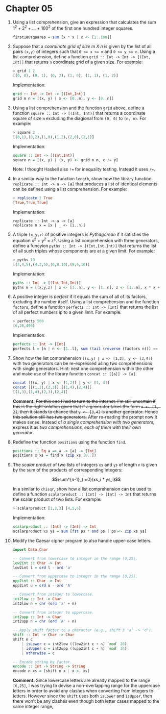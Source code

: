 # Chapter 05

1. Using a list comprehension, give an expression that calculates the sum
   1<sup>2</sup> + 2<sup>2</sup> + ... + 100<sup>2</sup> of the first one
   hundred integer squares.

    ```haskell
    first100squares = sum [x * x | x <- [1..100]]
    ```

2. Suppose that a *coordinate grid of size m X n* is given by the list of all
   pairs `(x,y)` of integers such that `0 <= x <= m` and `0 <= y <= n`. Using a
   list comprehension, define a function `grid :: Int -> Int -> [(Int, Int)]`
   that returns `n` coordinate grid of a given size. For example:

    ```haskell
    > grid 1 2
    [(0, 0), (0, 1), (0, 2), (1, 0), (1, 1), (1, 2)]
    ```
    
    Implementation:
    
    ```haskell
    grid :: Int -> Int -> [(Int,Int)]
    grid m n = [(x, y) | x <- [0..m], y <- [0..n]]
    ```

3. Using a list comprehension and the function `grid` above, define a function
   `square :: Int -> [(Int, Int)]` that returns a coordinate square of size `n`
   excluding the diagional from `(0, 0)` to `(n, n)`. For example:

    ```haskell
    > square 2
    [(0,1),(0,2),(1,0),(1,2),(2,0),(2,1)]
    ```
    
    Implementation:
    
    ```haskell
    square :: Int -> [(Int,Int)]
    square n = [(x, y) | (x, y) <- grid n n, x /= y]
    ```
    
    Note: I thought Haskell also `!=` for inequality testing. Instead it
    uses `/=`.
    
4. In a similar way to the function `length`, show how the library function
   `replicate :: Int -> a -> [a]` that produces a list of identical elements can
   be defined using a list comprehension. For example:

    ```haskell
    > replicate 3 True
    [True,True,True]
    ```
    
    Implementation:
    
    ```
    replicate :: Int -> a -> [a]
    replicate n x = [x | _ <- [1..n]]
    ```

5. A triple `(x,y,z)` of positive integers is *Pythagorean* if it satisfies the
   equation x<sup>2</sup> + y<sup>2</sup> = z<sup>2</sup>. Using a list
   comprehension with three generators, define a funcyion `pyths :: Int ->
   [(Int,Int,Int)]` that returns the list of all such triples whose components
   are at a given limit. For example:

    ```haskell
    > pyths 10
    [(3,4,5),(4,3,5),(6,8,10),(8,6,10)]
    ```
    
    Implementation:
    
    ```haskell
    pyths :: Int -> [(Int,Int,Int)]
    pyths n = [(x,y,z) | x <- [1..n], y <- [1..n], z <- [1..n], x * x + y * y == z * z]
    ```

6. A positive integer is *perfect* if it equals the sum of all of its factors,
   excluding the number itself. Using a list comprehension and the function
   `factors`, define a function `perfects :: Int -> [Int]` that returns the list
   of all perfect numbers ip to a given limit. For example:

    ```haskell
    > perfects 500
    [6,28,496]
    ``` 
    
    Implementation:
    
    ```haskell
    perfects :: Int -> [Int]
    perfects l = [n | n <- [1..l], sum (tail (reverse (factors n))) == n]
    ```

7. Show how the list comprehension `[(x,y) | x <- [1,2], y <- [3,4]]` with two
   generators can be re-expressed using two comprehensions with single
   generators. Hint: nest one comprehension within the other and make use of the
   library function `concat :: [[a]] -> [a]`.

    ```haskell
    concat [[(x, y) | x <- [1,2]] | y <- [3, 4]]
    concat [[(1,3),(2,3)],[(1,4),(2,4)]]
    [(1,3),(1,4),(2,3),(2,4)]
    ```
    
    **Comment:** ~~For this one I had to turn to the internet. I'm still
    uncertain if this is the right solution given that if a generator
    takes the form `x <- [1, 2]`, then it stands to chance that `y <- [3,4]`
    is another generator. Hence this solution still has two generators.~~ After
    re-reading the prompt now it makes sense: Instead of *a single comprehension
    with two generators*, express it as *two comprehensions, each of them with
    their own generator*.
    
8. Redefine the function `positions` using the function `find`.

    ```haskell
    positions :: Eq a => a -> [a] -> [Int]
    positions x xs = find x (zip xs [0..])
    ```

9. The *scalar product* of two lists of integers `xs` and `ys` of length `n` is
   given by the sum of the products of corresponding integers:

    ```math
    \sum^{n-1}_{i=0}(xs_i * ys_i)
    ```
    
    In a similar to `chisqr`, show how a list comprehension can be used to
    define a function `scalarproduct :: [Int] -> [Int] -> Int` that returns the
    scalar product of two lists. For example:
    
    ```haskell
    > scalarproduct [1,2,3] [4,5,6]
    ```
    
    Implementation:
    
    ```haskell
    scalarproduct :: [Int] -> [Int] -> Int
    scalarproduct xs ys = sum [fst ps * snd ps | ps <- zip xs ys]
    ```

10. Modify the Caesar cipher program to also handle upper-case letters.

    ```haskell
    import Data.Char
    
    -- Convert from lowercase to integer in the range [0,25].
    low2int :: Char -> Int
    low2int l = ord l - ord 'a'
    
    -- Convert from uppercase to integer in the range [0,25].
    upp2int :: Char -> Int
    upp2int u = ord u - ord 'A'
    
    -- Convert from integer to lowercase.
    int2low :: Int -> Char
    int2low n = chr (ord 'a' + n)
    
    -- Convert from integer to uppercase.
    int2upp :: Int -> Char
    int2upp n = chr (ord 'A' + n)
    
    -- Apply shift factor to a character (e.g., shift 3 'a' -> 'd').
    shift :: Int -> Char -> Char
    shift n c
        | isLower c = int2low ((low2int c + n) `mod` 26)
        | isUpper c = int2upp ((upp2int c + n) `mod` 26)
        | otherwise = c
    
    -- Encode string by factor.
    encode :: Int -> String -> String
    encode n xs = [shift n x | x <- xs]
    ```
    
    **Comment:** Since lowercase letters are already mapped to the
    range `[0,25]`, I was trying to devise a non-overlapping range
    for the uppercase letters in order to avoid any clashes when converting
    from integers to letters. However since the `shift` uses both `isLower`
    and `isUpper`, then there won't be any clashes even though both
    letter cases mapped to the same integer range,
